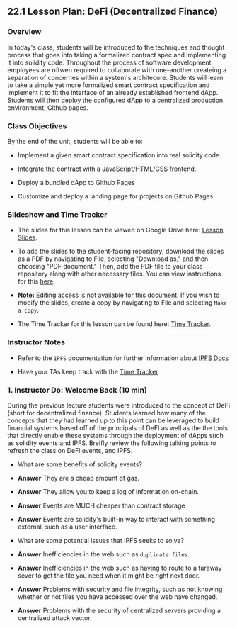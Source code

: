 ## 22.1 Lesson Plan: DeFi (Decentralized Finance)

### Overview

In today's class, students will be introduced to the techniques and thought process that goes into taking a formalized contract spec and implementing it into solidity code. Throughout the process of software development, employees are oftwen required to collaborate with one-another createing a separation of concernes within a system's architecure. Students will learn to take a simple yet more formalized smart contract specification and implement it to fit the interface of an already established frontend dApp. Students will then deploy the configured dApp to a centralized production environment, Github pages.

### Class Objectives

By the end of the unit, students will be able to:

* Implement a given smart contract specification into real solidity code.

* Integrate the contract with a JavaScript/HTML/CSS frontend.

* Deploy a bundled dApp to Github Pages

* Customize and deploy a landing page for projects on Github Pages

### Slideshow and Time Tracker

* The slides for this lesson can be viewed on Google Drive here: [Lesson Slides](https://docs.google.com/presentation/d/1devzesQ1UKT2weYAz43Ei9YBIM863dYDtw9IFIMfLis/edit?usp=sharing).

* To add the slides to the student-facing repository, download the slides as a PDF by navigating to File, selecting "Download as," and then choosing "PDF document." Then, add the PDF file to your class repository along with other necessary files. You can view instructions for this [here](https://docs.google.com/document/d/1XM90c4s9XjwZHjdUlwEMcv2iXcO_yRGx5p2iLZ3BGNI/edit?usp=sharing).

* **Note:** Editing access is not available for this document. If you wish to modify the slides, create a copy by navigating to File and selecting `Make a copy`.

* The Time Tracker for this lesson can be found here: [Time Tracker](TimeTracker.xlsx).

### Instructor Notes

* Refer to the `IPFS` documentation for further information about [IPFS Docs](https://docs.ipfs.io/)

* Have your TAs keep track with the [Time Tracker](TimeTracker.xlsx)

### 1. Instructor Do: Welcome Back (10 min)

During the previous lecture students were introduced to the concept of DeFi (short for decentralized finance). Students learned how many of the concepts that they had learned up to this point can be leveraged to build financial systems based off of the principals of DeFI as well as the the tools that directly enable these systems through the deployment of dApps such as solidity events and IPFS. Breifly review the following talking points to refresh the class on DeFi,events, and IPFS.

* What are some benefits of solidity events?

* **Answer** They are a cheap amount of gas.

* **Answer** They allow you to keep a log of information on-chain.

* **Answer** Events are MUCH cheaper than contract storage

* **Answer** Events are solidity's built-in way to interact with something external, such as a user interface.

* What are some potential issues that IPFS seeks to solve?

* **Answer** Inefficiencies in the web such as `duplicate files`.

* **Answer** Inefficiencies in the web such as having to route to a faraway sever to get the file you need when it might be right next door.

* **Answer** Problems with security and file integrity, such as not knowing whether or not files you have accessed over the web have changed.

* **Answer** Problems with the security of centralized servers providing a centralized attack vector.
